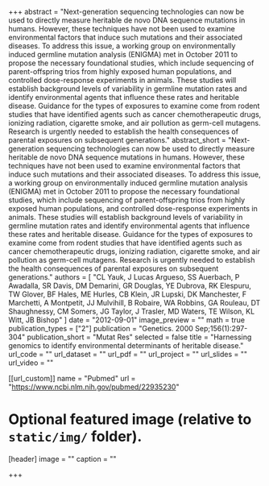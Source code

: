 +++
abstract = "Next-generation sequencing technologies can now be used to directly measure heritable de novo DNA sequence mutations in humans. However, these techniques have not been used to examine environmental factors that induce such mutations and their associated diseases. To address this issue, a working group on environmentally induced germline mutation analysis (ENIGMA) met in October 2011 to propose the necessary foundational studies, which include sequencing of parent-offspring trios from highly exposed human populations, and controlled dose-response experiments in animals. These studies will establish background levels of variability in germline mutation rates and identify environmental agents that influence these rates and heritable disease. Guidance for the types of exposures to examine come from rodent studies that have identified agents such as cancer chemotherapeutic drugs, ionizing radiation, cigarette smoke, and air pollution as germ-cell mutagens. Research is urgently needed to establish the health consequences of parental exposures on subsequent generations."
abstract_short = "Next-generation sequencing technologies can now be used to directly measure heritable de novo DNA sequence mutations in humans. However, these techniques have not been used to examine environmental factors that induce such mutations and their associated diseases. To address this issue, a working group on environmentally induced germline mutation analysis (ENIGMA) met in October 2011 to propose the necessary foundational studies, which include sequencing of parent-offspring trios from highly exposed human populations, and controlled dose-response experiments in animals. These studies will establish background levels of variability in germline mutation rates and identify environmental agents that influence these rates and heritable disease. Guidance for the types of exposures to examine come from rodent studies that have identified agents such as cancer chemotherapeutic drugs, ionizing radiation, cigarette smoke, and air pollution as germ-cell mutagens. Research is urgently needed to establish the health consequences of parental exposures on subsequent generations."
authors = [ "CL Yauk, J Lucas Argueso, SS Auerbach, P Awadalla, SR Davis, DM Demarini, GR Douglas, YE Dubrova, RK Elespuru, TW Glover, BF Hales, ME Hurles, CB Klein, JR Lupski, DK Manchester, F Marchetti, A Montpetit, JJ Mulvihill, B Robaire, WA Robbins, GA Rouleau, DT Shaughnessy, CM Somers, JG Taylor, J Trasler, MD Waters, TE Wilson, KL Witt, JB Bishop"  ] 
date = "2012-09-01"
image_preview = ""
math = true
publication_types = ["2"] 
publication = "Genetics. 2000 Sep;156(1):297-304"
publication_short = "Mutat Res"
selected = false
title = "Harnessing genomics to identify environmental determinants of heritable disease."
url_code = ""
url_dataset = ""
url_pdf = ""
url_project = ""
url_slides = ""
url_video = ""

[[url_custom]]
name = "Pubmed"
url = "https://www.ncbi.nlm.nih.gov/pubmed/22935230"

# Optional featured image (relative to `static/img/` folder).
[header]
image = ""
caption = ""

+++

